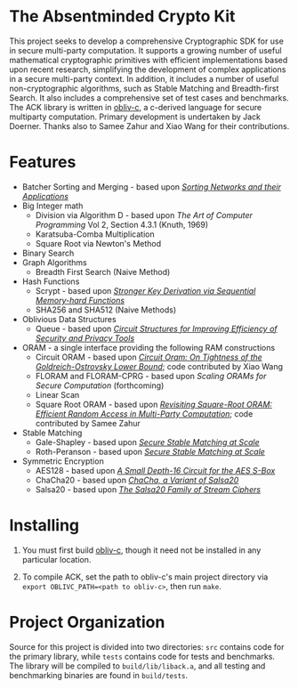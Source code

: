 The Absentminded Crypto Kit
=====

This project seeks to develop a comprehensive Cryptographic SDK for use in secure multi-party computation. It supports a growing number of useful mathematical cryptographic primitives with efficient implementations based upon recent research, simplifying the development of complex applications in a secure multi-party context. In addition, it includes a number of useful non-cryptographic algorithms, such as Stable Matching and Breadth-first Search. It also includes a comprehensive set of test cases and benchmarks. The ACK library is written in [obliv-c](https://github.com/samee/obliv-c/), a c-derived language for secure multiparty computation. Primary development is undertaken by Jack Doerner. Thanks also to Samee Zahur and Xiao Wang for their contributions.


Features
=====

* Batcher Sorting and Merging - based upon _[Sorting Networks and their Applications](http://www.cs.kent.edu/~batcher/sort.pdf)_
* Big Integer math
	* Division via Algorithm D - based upon _The Art of Computer Programming_ Vol 2, Section 4.3.1 (Knuth, 1969)
	* Karatsuba-Comba Multiplication
	* Square Root via Newton's Method
* Binary Search
* Graph Algorithms
	* Breadth First Search (Naive Method)
* Hash Functions
	* Scrypt - based upon _[Stronger Key Derivation via Sequential Memory-hard Functions](https://www.tarsnap.com/scrypt/scrypt.pdf)_
	* SHA256 and SHA512 (Naive Methods)
* Oblivious Data Structures
	* Queue - based upon _[Circuit Structures for Improving Efficiency of Security and Privacy Tools](http://www.ieee-security.org/TC/SP2013/papers/4977a493.pdf)_
* ORAM - a single interface providing the following RAM constructions
	* Circuit ORAM - based upon _[Circuit Oram: On Tightness of the Goldreich-Ostrovsky Lower Bound](https://eprint.iacr.org/2014/672.pdf)_; code contributed by Xiao Wang
	* FLORAM and FLORAM-CPRG - based upon _Scaling ORAMs for Secure Computation_ (forthcoming)
	* Linear Scan
	* Square Root ORAM - based upon _[Revisiting Square-Root ORAM: Efficient Random Access in Multi-Party Computation](https://oblivc.org/docs/sqoram.pdf)_; code contributed by Samee Zahur
* Stable Matching
	* Gale-Shapley - based upon _[Secure Stable Matching at Scale](http://oblivc.org/docs/matching.pdf)_
	* Roth-Peranson - based upon _[Secure Stable Matching at Scale](http://oblivc.org/docs/matching.pdf)_
* Symmetric Encryption
	* AES128 - based upon _[A Small Depth-16 Circuit for the AES S-Box](https://eprint.iacr.org/2011/332.pdf)_
	* ChaCha20 - based upon _[ChaCha, a Variant of Salsa20](https://cr.yp.to/chacha/chacha-20080128.pdf)_
	* Salsa20 - based upon _[The Salsa20 Family of Stream Ciphers](https://cr.yp.to/snuffle/salsafamily-20071225.pdf)_


Installing
=====

1. You must first build [obliv-c](https://github.com/samee/obliv-c/), though it need not be installed in any particular location.

2. To compile ACK, set the path to obliv-c's main project directory via `export OBLIVC_PATH=<path to obliv-c>`, then run `make`.


Project Organization
=====

Source for this project is divided into two directories: `src` contains code for the primary library, while `tests` contains code for tests and benchmarks. The library will be compiled to `build/lib/liback.a`, and all testing and benchmarking binaries are found in `build/tests`.